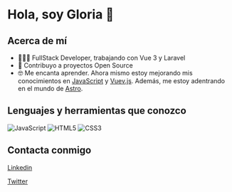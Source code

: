# Hola, soy Gloria 👋

## Acerca de mí

- 👩🏻‍💻 FullStack Developer, trabajando con Vue 3 y Laravel
- 💜 Contribuyo a proyectos Open Source
- 🤓 Me encanta aprender. Ahora mismo estoy mejorando mis conocimientos en [JavaScript](https://developer.mozilla.org/es/docs/Web/JavaScript) y [Vuev.js](https://vuejs.org/). Además, me estoy adentrando en el mundo de [Astro](https://astro.build/).

## Lenguajes y herramientas que conozco
![JavaScript](https://img.shields.io/badge/javascript-%23323330.svg?style=for-the-badge&logo=javascript&logoColor=%23F7DF1E)
![HTML5](https://img.shields.io/badge/html5-%23E34F26.svg?style=for-the-badge&logo=html5&logoColor=white)
![CSS3](https://img.shields.io/badge/css3-%231572B6.svg?style=for-the-badge&logo=css3&logoColor=white)

## Contacta conmigo

[Linkedin](https://www.linkedin.com/in/gloria-labory-663359144/)

[Twitter](https://twitter.com/GloriaLabory)

